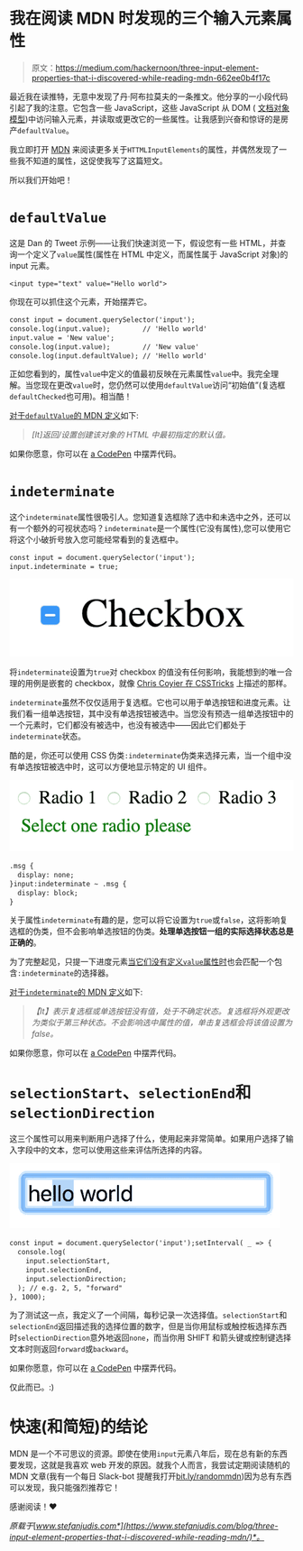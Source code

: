 # 我在阅读 MDN 时发现的三个输入元素属性

> 原文：<https://medium.com/hackernoon/three-input-element-properties-that-i-discovered-while-reading-mdn-662ee0b4f17c>

最近我在读推特，无意中发现了丹·阿布拉莫夫的一条推文。他分享的一小段代码引起了我的注意。它包含一些 JavaScript，这些 JavaScript 从 DOM ( [文档对象模型](https://developer.mozilla.org/en-US/docs/Web/API/Document_Object_Model))中访问输入元素，并读取或更改它的一些属性。让我感到兴奋和惊讶的是房产`defaultValue`。

我立即打开 [MDN](https://hackernoon.com/tagged/mdn) 来阅读更多关于`HTTMLInputElements`的属性，并偶然发现了一些我不知道的属性，这促使我写了这篇短文。

所以我们开始吧！

# `defaultValue`

这是 Dan 的 Tweet 示例——让我们快速浏览一下，假设您有一些 HTML，并查询一个定义了`value`属性(属性在 HTML 中定义，而属性属于 JavaScript 对象)的 input 元素。

```
<input type="text" value="Hello world">
```

你现在可以抓住这个元素，开始摆弄它。

```
const input = document.querySelector('input'); console.log(input.value);        // 'Hello world'
input.value = 'New value';
console.log(input.value);        // 'New value' console.log(input.defaultValue); // 'Hello world'
```

正如您看到的，属性`value`中定义的值最初反映在元素属性`value`中。我完全理解。当您现在更改`value`时，您仍然可以使用`defaultValue`访问“初始值”(复选框`defaultChecked`也可用)。相当酷！

[对于`defaultValue`的 MDN 定义](https://developer.mozilla.org/en-US/docs/Web/API/HTMLInputElement#Properties)如下:

> *[It]返回/设置创建该对象的 HTML 中最初指定的默认值。*

如果你愿意，你可以在 [a CodePen](https://codepen.io/stefanjudis/pen/eLvMMx) 中摆弄代码。

# `indeterminate`

这个`indeterminate`属性很吸引人。您知道复选框除了选中和未选中之外，还可以有一个额外的可视状态吗？`indeterminate`是一个属性(它没有属性),您可以使用它将这个小破折号放入您可能经常看到的复选框中。

```
const input = document.querySelector('input');
input.indeterminate = true;
```

![](img/2caca93c5b6fe56b5c406b8909b2af8d.png)

将`indeterminate`设置为`true`对 checkbox 的值没有任何影响，我能想到的唯一合理的用例是嵌套的 checkbox，就像 [Chris Coyier 在 CSSTricks](https://css-tricks.com/indeterminate-checkboxes/) 上描述的那样。

`indeterminate`虽然不仅仅适用于复选框。它也可以用于单选按钮和进度元素。让我们看一组单选按钮，其中没有单选按钮被选中。当您没有预选一组单选按钮中的一个元素时，它们都没有被选中，也没有被选中——因此它们都处于`indeterminate`状态。

酷的是，你还可以使用 CSS 伪类`:indeterminate`伪类来选择元素，当一个组中没有单选按钮被选中时，这可以方便地显示特定的 UI 组件。

![](img/e7331f6417df4400b85587ca6292c8d6.png)

```
.msg {
  display: none;
}input:indeterminate ~ .msg {
  display: block;
}
```

关于属性`indeterminate`有趣的是，您可以将它设置为`true`或`false`，这将影响复选框的伪类，但不会影响单选按钮的伪类。**处理单选按钮一组的实际选择状态总是正确的**。

为了完整起见，只提一下进度元素[当它们没有定义`value`属性时](https://developer.mozilla.org/de/docs/Web/HTML/Element/progress)也会匹配一个包含`:indeterminate`的选择器。

[对于`indeterminate`的 MDN 定义](https://developer.mozilla.org/en-US/docs/Web/API/HTMLInputElement#Properties)如下:

> *【It】表示复选框或单选按钮没有值，处于不确定状态。复选框将外观更改为类似于第三种状态。不会影响选中属性的值，单击复选框会将该值设置为 false。*

如果你愿意，你可以在 [a CodePen](https://codepen.io/stefanjudis/pen/WgpzYy) 中摆弄代码。

# `selectionStart`、`selectionEnd`和`selectionDirection`

这三个属性可以用来判断用户选择了什么，使用起来非常简单。如果用户选择了输入字段中的文本，您可以使用这些来评估所选择的内容。

![](img/c7e5ba8d7ce2210cb8136d6057ffc553.png)

```
const input = document.querySelector('input');setInterval( _ => {
  console.log(
    input.selectionStart,
    input.selectionEnd,
    input.selectionDirection;
  ); // e.g. 2, 5, "forward"
}, 1000);
```

为了测试这一点，我定义了一个间隔，每秒记录一次选择值。`selectionStart`和`selectionEnd`返回描述我的选择位置的数字，但是当你用鼠标或触控板选择东西时`selectionDirection`意外地返回`none`，而当你用 SHIFT 和箭头键或控制键选择文本时则返回`forward`或`backward`。

如果你愿意，你可以在 [a CodePen](https://codepen.io/stefanjudis/pen/yxMjWe) 中摆弄代码。

仅此而已。:)

# 快速(和简短)的结论

MDN 是一个不可思议的资源。即使在使用`input`元素八年后，现在总有新的东西要发现，这就是我喜欢 web 开发的原因。就我个人而言，我尝试定期阅读随机的 MDN 文章(我有一个每日 Slack-bot 提醒我打开[bit.ly/randommdn](http://bit.ly/randommdn))因为总有东西可以发现，我只能强烈推荐它！

感谢阅读！❤️

*原载于*[*www.stefanjudis.com*](https://www.stefanjudis.com/blog/three-input-element-properties-that-i-discovered-while-reading-mdn/)*。*